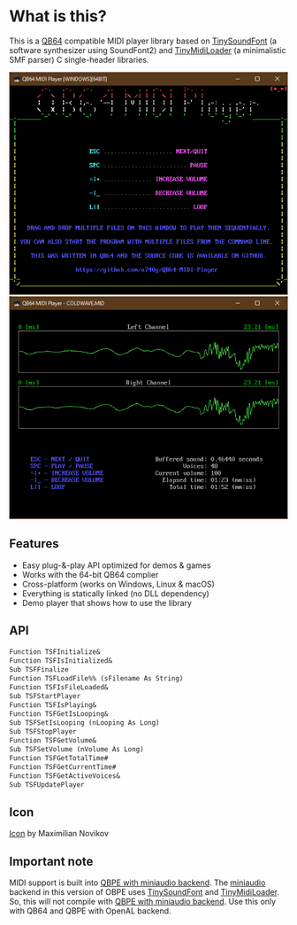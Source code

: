 # What is this?

This is a [QB64](https://github.com/QB64-Phoenix-Edition/QB64pe) compatible MIDI player library based on [TinySoundFont](https://github.com/schellingb/TinySoundFont) (a software synthesizer using SoundFont2) and [TinyMidiLoader](https://github.com/schellingb/TinySoundFont) (a minimalistic SMF parser) C single-header libraries.

![Screenshot](screenshots/Screenshot1.png)
![Screenshot](screenshots/Screenshot2.png)

## Features

- Easy plug-&-play API optimized for demos & games
- Works with the 64-bit QB64 complier
- Cross-platform (works on Windows, Linux & macOS)
- Everything is statically linked (no DLL dependency)
- Demo player that shows how to use the library

## API

```VB
Function TSFInitialize&
Function TSFIsInitialized&
Sub TSFFinalize
Function TSFLoadFile%% (sFilename As String)
Function TSFIsFileLoaded&
Sub TSFStartPlayer
Function TSFIsPlaying&
Function TSFGetIsLooping&
Sub TSFSetIsLooping (nLooping As Long)
Sub TSFStopPlayer
Function TSFGetVolume&
Sub TSFSetVolume (nVolume As Long)
Function TSFGetTotalTime#
Function TSFGetCurrentTime#
Function TSFGetActiveVoices&
Sub TSFUpdatePlayer
```

## Icon

[Icon](https://iconarchive.com/artist/studiomx.html) by Maximilian Novikov

## Important note

MIDI support is built into [QBPE with miniaudio backend](https://github.com/a740g/QBPE). The [miniaudio](https://miniaud.io/) backend in this version of OBPE uses [TinySoundFont](https://github.com/schellingb/TinySoundFont) and [TinyMidiLoader](https://github.com/schellingb/TinySoundFont). So, this will not compile with [QBPE with miniaudio backend](https://github.com/a740g/QBPE). Use this only with QB64 and QBPE with OpenAL backend.

